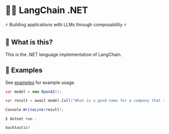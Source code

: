 # 🦜️🔗 LangChain .NET

⚡ Building applications with LLMs through composability ⚡

## 🤔 What is this?

This is the .NET language implementation of LangChain.

## 🎉 Examples

See [examples](./examples) for example usage.

```c#
var model = new OpenAI();

var result = await model.Call("What is a good name for a company that sells colourful socks?");

Console.WriteLine(result);
```
```shell
$ dotnet run .

Socktastic!
```
